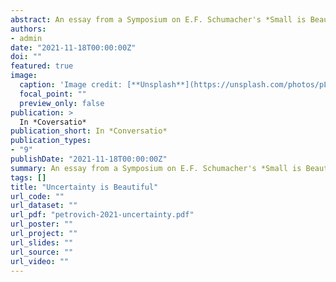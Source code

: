 ```yaml
---
abstract: An essay from a Symposium on E.F. Schumacher's *Small is Beautiful*.
authors:
- admin
date: "2021-11-18T00:00:00Z"
doi: ""
featured: true
image:
  caption: 'Image credit: [**Unsplash**](https://unsplash.com/photos/pLCdAaMFLTE)'
  focal_point: ""
  preview_only: false
publication: > 
  In *Coversatio*
publication_short: In *Conversatio*
publication_types:
- "9"
publishDate: "2021-11-18T00:00:00Z"
summary: An essay from a Symposium on E.F. Schumacher's *Small is Beautiful*.
tags: []
title: "Uncertainty is Beautiful"
url_code: ""
url_dataset: ""
url_pdf: "petrovich-2021-uncertainty.pdf"
url_poster: ""
url_project: ""
url_slides: ""
url_source: ""
url_video: ""
---
```



